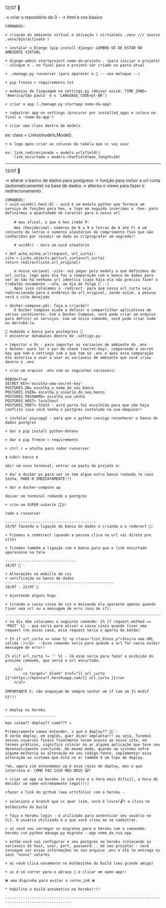 12/07 🤖

-> criar o repositório do 0 -
-> html e css básico

    COMANDOS:

    + criacão do ambiente virtual e ativação ( virtualenv .venv /// source .venv/bin/activate )

    + instalar o Django (pip install django) LEMBRE-SE DE ESTAR NO AMBIENTE VIRTUAL

    + django-admin startproject nome-do-projeto . (para iniciar o projeto) - coloque o . no final para o projeto ser criado na pasta atual

    + ./manage.py runserver (para aparecer o 🚀 -- voa moleque --)

    + pip freeze > requirements.txt

    + mudanças de linguagem no settings.py (deixar assim: TIME_ZONE= 'America/São paulo' e o 'LANGUAGE_CODE=pt-BR')

    + criar a app (./manage.py startapp nome-da-app)

    + cadastrar app no settings (procurar por installed_apps e coloca no final o 'nome-da-app')

    + criar uma class dentro de models

ex: class = Links(models,Model):

    + e logo após criar as colunas da tabela que vc vai usar

    ex: link_redirecionado = models.urlsfield()
        link_encurtado = models.charField(max_length=10)

---

13/07 🤖

-> alterar o banco de dados para postgress
-> função para incluir a url curta (automaticamente) na base de dados
-> alterou o views para fazer o redirecionamento

    COMANDOS:
    + uuid.uuid4().hex[:8] - uuid é um modulo python que fornece um serviço de funções para hex, e logo em seguida inserimos o -hex- para definirmos a quantidade de caracter para a nossa url

        # mas afinal, o que é hex irmão ❓❔
        Hex (hexidecimal- números de 0 a 9 e letras de A até F) é um conjunto de letras e números aleatórios de comprimento fixo que são conhecidas por resumir um dado ou criptografar um segredo!!

        # uuid4() - Gera um uuid aleatório

    + def acha_minha_url(request, url_curta):
    site = Links.objects.get(url_curta=url_curta)
    return redirect(site.url_original)

        a nossa variavel -site- vai pegar pelo models o que definimos de url_curta, logo após ela faz a comparação com o banco de dados para ver se não há nenhuma url identica (caso haja ela não precisa fazer o trabalho novamente --ufa, um dia de folga 🎉 --)
        Após isso colocamos o -redirect- para que nossa url_curta seja redirecionada para o endereço da url_original, sendo assim, a pessoa verá o site desejado

    + docker-compose.yml: faça a criacão!!
        O Docker Compose ajuda a definir e compartilhar aplicativos de vários contêineres. Com o Docker Compose, você pode criar um arquivo para definir os serviços. Com um único comando, você pode criar tudo ou derrubá-lo.

    💱 mudando o banco para postegress 💱
    + encontrar databases dentro de -settigs.py-

    + importar o Os - para importar as variavies de ambiente do .env
    + dotenv- para ler o par de chave (secret-key), comparando a secret key que tem o settings com a que tem no .env e após essa comparação ele autoriza a usar a usar as variaveis de ambiente que você criou dentro o .env

    + crie um arquivo .env com as seguintes variaveis:

    DEBUG=True
    SECRET_KEY='escolha-uma-secret-key'
    POSTGRES_DB= escolha_o_nome_do_seu_banco
    POSTGRES_USER= escolha_o_usuario_do_seu_banco
    POSTGRES_PASSWORD= escolha_sua_senha
    POSTGRES_HOST= localhost
    POSTGRES_PORT= 55432 - está porta foi escolhida para que não haja conflito caso você tenha o postgres instalado na sua máquina!!

    + instalar psycopg2 - para que o python consiga reconhecer o banco de dados postgres

    + dar o pip install python-dotenv

    + dar o pip freeze > requirements

    + ctrl r = atalho para rodar runserver

    ⏫ subir banco ⏫

    abir um novo terminal, entrar na pasta do projeto e:

    + dar o docker ps para ver se tem algum outro banco rodando (e caso tenha, PARE-O IMEDIATAMENTE!!)

    + dar o docker-compose up

    deixar um terminal rodando o postgres

    + crie um SUPER usúario 🦸🏻‍♀️:

    rode o runserver

    -----------------------------------------
    15/07 fazendo a ligação do banco de dados e criando a o rederect 🤖:

    + Fizemos o redeirect (quando a pessoa clica na url vai direto pro site)

    + fizemos também a ligação com o banco para que o link encurtado aparecesse na tela

    --------------------------------
    18/07 🤖 -

    + Alterações no mobille do css
    + verificação no banco de dados
    -------------------------------------------------
    19/07 - 22/07 🤖

    + Ajustando alguns bugs

    + tirando a caixa cinza do css e deixando ela aparente apenas quando tiver uma url ou a mensagem de erro (uso de if):
    ______________________________________________________________________________________________________________________

    + na div mãe colocamos o seguinte comando: {% if request.method == 'POST' %} - que seria para ativar a caixa cinza quando tiver uma request (no nosso caso, essa request seria o aperto do botão)

    + {% if url_curta == none %} <p class="list_bloco_p">Insira uma URL válida :)</p>  --Esse comando seria para quando a url for vazia exibir mensagem de erro!!

    {% elif url_curta != '' %} - Já esse seria para fazer a exibição do proximo comando, que seria a url encurtada:

        <ul>
            <a target="_blank" href="{{ url_curta }}">https://myencurt.herokuapp.com/{{ url_curta }}</a>
        </ul>

    IMPORTANTE ❗❕: não enqueçam de sempre sechar um if com um {% endif %}!!!


    + deploy no heroku
    _______________________

    mas calma?? deploy?? como??? ☠️

    Primeiramente vamos entender, o que é deploy?? 🤟🏻 -
    O verbo deploy, em inglês, quer dizer implantar!! ou seja, faremos nossos usuarios finais finalmente terem acesso ao nosso site, em termos práticos, significa colocar no ar alguma aplicação que teve seu desenvolvimento concluído. De mesmo modo, quando um sistema sofre alguma melhoria ou alteração em seu código-fonte, implementar essa alteração ao sistema que está no ar também é um tipo de deploy.

    *ok, agora sim entendemos oq é esse raios de deploy, mas o que interresa é: COMO FAZ ISSO MEU DEUS 🙀?

    + criar um app no heroku (e sim essa é a hora mais dificil, a hora de decidir um nome extremamente legal!!!)

    +fazer o link do github (seu ortifolio) com o heroku -

[](../../../../../files-pri/T8DJ2DE76-F03QNP72QG3/image.png)

    + seleciona a branch que vc quer (sim, vocẽ é livre!🔓) e clica no botãozinho do build

    + faça o heroku login - é utilizado para autenticar seu usuário no CLI. O usuário utilizado é o que você criou ao se cadastrar.

    + aí você vai carregar os migrates para o heroku com o comanddo:
    heroku run python manage.py migrate --app nome_da_sua_app

    + então você vai configurar o seu postgres no heroku (colocando as variaveis do host, user, port, password... do seu projeto) - você consegue ver essas informações no seu arquivo .env e ele te entrega os seus "novos" valores

    + ai você clica novamente no botãozinho do build (seu grande amigo)

    + ai é só correr para o abraço 🎉 e clicar em open-app!!

    ❌ uma diquinha para evitar o corno_job ❌

    * habilite o build automatico no heroku!!!!

    ----------------------------------------------------------------------------------------------------
